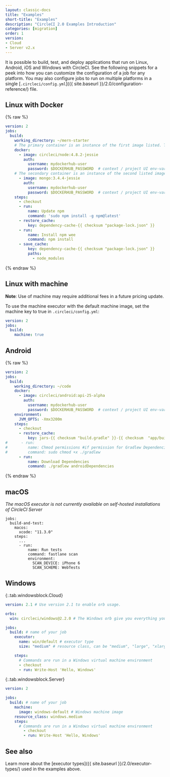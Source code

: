 ```yaml
---
layout: classic-docs
title: "Examples"
short-title: "Examples"
description: "CircleCI 2.0 Examples Introduction"
categories: [migration]
order: 1
version:
- Cloud
- Server v2.x
---
```



It is possible to build, test, and deploy applications that run on Linux, Android, iOS and Windows with CircleCI. See the following snippets for a peek into how you can customize the configuration of a job for any platform. You may also configure jobs to run on multiple platforms in a single [`.circleci/config.yml`]({{ site.baseurl }}/2.0/configuration-reference/) file.

## Linux with Docker

{% raw %}

```yaml
version: 2
jobs:
  build:
    working_directory: ~/mern-starter
    # The primary container is an instance of the first image listed. The job's commands run in this container.
    docker:
      - image: circleci/node:4.8.2-jessie
        auth:
          username: mydockerhub-user
          password: $DOCKERHUB_PASSWORD  # context / project UI env-var reference
    # The secondary container is an instance of the second listed image which is run in a common network where ports exposed on the primary container are available on localhost.
      - image: mongo:3.4.4-jessie
        auth:
          username: mydockerhub-user
          password: $DOCKERHUB_PASSWORD  # context / project UI env-var reference
    steps:
      - checkout
      - run:
          name: Update npm
          command: 'sudo npm install -g npm@latest'
      - restore_cache:
          key: dependency-cache-{{ checksum "package-lock.json" }}
      - run:
          name: Install npm wee
          command: npm install
      - save_cache:
          key: dependency-cache-{{ checksum "package-lock.json" }}
          paths:
            - node_modules
```

{% endraw %}

## Linux with machine

**Note**: Use of machine may require additional fees in a future pricing update.

To use the machine executor with the default machine image, set the machine key to true in `.circleci/config.yml`:

```yaml
version: 2
jobs:
  build:
    machine: true
```

## Android

{% raw %}

```yaml
version: 2
jobs:
  build:
    working_directory: ~/code
    docker:
      - image: circleci/android:api-25-alpha
        auth:
          username: mydockerhub-user
          password: $DOCKERHUB_PASSWORD  # context / project UI env-var reference
    environment:
      JVM_OPTS: -Xmx3200m
    steps:
      - checkout
      - restore_cache:
          key: jars-{{ checksum "build.gradle" }}-{{ checksum  "app/build.gradle" }}
#      - run:
#         name: Chmod permissions #if permission for Gradlew Dependencies fail, use this.
#         command: sudo chmod +x ./gradlew
      - run:
          name: Download Dependencies
          command: ./gradlew androidDependencies
```

{% endraw %}

## macOS
_The macOS executor is not currently available on self-hosted installations of CircleCI Server_

```
jobs:
  build-and-test:
    macos:
      xcode: "11.3.0"
    steps:
      ...
      - run:
          name: Run tests
          command: fastlane scan
          environment:
            SCAN_DEVICE: iPhone 6
            SCAN_SCHEME: WebTests

```

## Windows

{:.tab.windowsblock.Cloud}
```yaml
version: 2.1 # Use version 2.1 to enable orb usage.

orbs:
  win: circleci/windows@2.2.0 # The Windows orb give you everything you need to start using the Windows executor.

jobs:
  build: # name of your job
    executor:
      name: win/default # executor type
      size: "medium" # resource class, can be "medium", "large", "xlarge", "2xlarge", defaults to "medium" if not specified

    steps:
      # Commands are run in a Windows virtual machine environment
      - checkout
      - run: Write-Host 'Hello, Windows'
```

{:.tab.windowsblock.Server}
```yaml
version: 2

jobs:
  build: # name of your job
    machine:
      image: windows-default # Windows machine image
    resource_class: windows.medium
    steps:
      # Commands are run in a Windows virtual machine environment
        - checkout
        - run: Write-Host 'Hello, Windows'
```

## See also

Learn more about the [executor types]({{ site.baseurl }}/2.0/executor-types/) used in the examples above.
